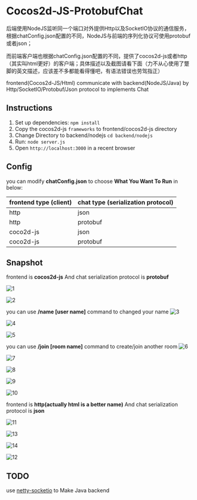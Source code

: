 # Cocos2d-JS-ProtobufChat
后端使用NodeJS监听同一个端口对外提供Http以及SocketIO协议的通信服务，根据chatConfig.json配置的不同，NodeJS与前端的序列化协议可使用protobuf或者json；

而前端客户端也根据chatConfig.json配置的不同，提供了cocos2d-js或者http（其实叫html更好）的客户端；具体描述以及截图请看下面（力不从心使用了蹩脚的英文描述，应该差不多都能看得懂吧，有语法错误也劳驾指正）

frontend(Cocos2d-JS/Html) communicate with backend(NodeJS/Java) by Http/SocketIO/Protobuf/Json protocol to implements Chat

## Instructions
1. Set up dependencies: `npm install`
2. Copy the cocos2d-js `frameworks` to frontend/cocos2d-js directory
3. Change Directory to backend/nodejs `cd backend/nodejs`
4. Run: `node server.js`
5. Open `http://localhost:3000` in a recent browser

## Config
you can modify **chatConfig.json** to choose **What You Want To Run** in  below:

| frontend type (client) | chat type (serialization protocol) |
| ---------------------- | ---------------------------------- |
| http | json |
| http | protobuf |
| coco2d-js | json |
| coco2d-js | protobuf |

## Snapshot
frontend is **cocos2d-js** And chat serialization protocol is **protobuf**

![1](images/1.png)

![2](images/2.png)

you can use **/name [user name]** command to changed your name
![3](images/3.png)

![4](images/4.png)

![5](images/5.png)

you can use **/join [room name]** command to create/join another room
![6](images/6.png)

![7](images/7.png)

![8](images/8.png)

![9](images/9.png)

![10](images/10.png)

frontend is **http(actually html is a better name)** And chat serialization protocol is **json**

![11](images/11.png)

![13](images/13.png)

![14](images/14.png)

![12](images/12.png)

## TODO
use [netty-socketio](https://github.com/mrniko/netty-socketio) to Make Java backend